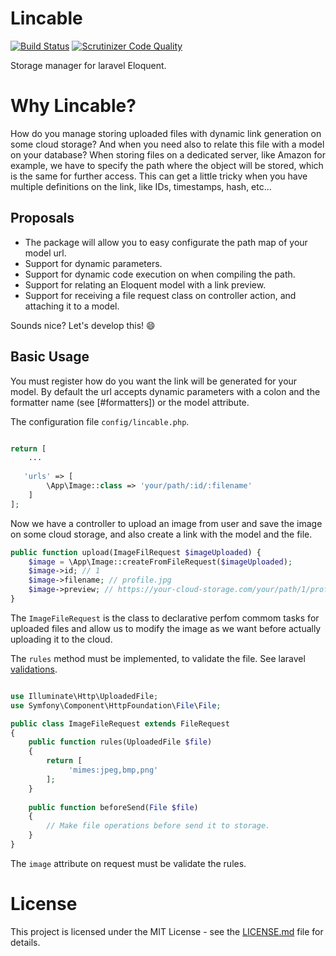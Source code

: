 # Lincable
[![Build Status](https://travis-ci.org/yanmarques/lincable.svg?branch=dev)](https://travis-ci.org/yanmarques/lincable)
 [![Scrutinizer Code Quality](https://scrutinizer-ci.com/g/yanmarques/lincable/badges/quality-score.png?b=dev)](https://scrutinizer-ci.com/g/yanmarques/lincable/?branch=dev) 
 
Storage manager for laravel Eloquent.

# Why Lincable?

How do you manage storing uploaded files with dynamic link generation on some cloud storage? And when you need also to relate this file with a model on your database? When storing files on a dedicated server, like Amazon for example, we have to specify the path where the object will be stored, which is the same for further access. This can get a little tricky when you have multiple definitions on the link, like IDs, timestamps, hash, etc...  

## Proposals

* The package will allow you to easy configurate the path map of your model url.
* Support for dynamic parameters.
* Support for dynamic code execution on when compiling the path.
* Support for relating an Eloquent model with a link preview.
* Support for receiving a file request class on controller action, and attaching it to a model.

Sounds nice? Let's develop this! :smile:

## Basic Usage

You must register how do you want the link will be generated for your model. By default the url accepts dynamic parameters with a colon and the formatter name (see [#formatters]) or the model attribute.  

The configuration file ```config/lincable.php```.
```php

return [
    ...
    
   'urls' => [
        \App\Image::class => 'your/path/:id/:filename'
    ]
];

```

Now we have a controller to upload an image from user and save the image on some cloud storage, and also create a link with the model and the file.

```php
public function upload(ImageFilRequest $imageUploaded) {
    $image = \App\Image::createFromFileRequest($imageUploaded);
    $image->id; // 1
    $image->filename; // profile.jpg
    $image->preview; // https://your-cloud-storage.com/your/path/1/profile.jpg
}
```

The ```ImageFileRequest``` is the class to declarative perfom commom tasks for uploaded files and allow us to modify the image as we want before actually uploading it to the cloud. 

The ```rules``` method must be implemented, to validate the file. See laravel [validations](https://laravel.com/docs/5.6/validation#rule-mimes).

```php

use Illuminate\Http\UploadedFile;
use Symfony\Component\HttpFoundation\File\File;

public class ImageFileRequest extends FileRequest
{
    public function rules(UploadedFile $file) 
    {
        return [
             'mimes:jpeg,bmp,png'
        ];
    }
    
    public function beforeSend(File $file)
    {
        // Make file operations before send it to storage.
    }
}

```

The ```image``` attribute on request must be validate the rules.

# License

This project is licensed under the MIT License - see the [LICENSE.md](LICENSE.md) file for details.
